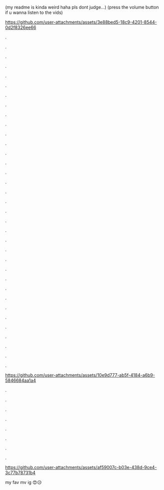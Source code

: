 (my readme is kinda weird haha pls dont judge...)
(press the volume button if u wanna listen to the vids)


https://github.com/user-attachments/assets/3e88bed5-18c9-4201-8544-0d2f8326ee66

.

.

.



.




.





.





.






.



.


.





.


.



.



.



.



.




.



.




.



.


.



.





.


.



.



.



.







.




.




.




.




.



.



.



.


https://github.com/user-attachments/assets/10e9d777-ab5f-4184-a6b9-5846684aa1a4

.


.



.




.




.




.





.



.






https://github.com/user-attachments/assets/af59007c-b03e-438d-9ce4-3c77b78731b4


my fav mv ig 😍😥






